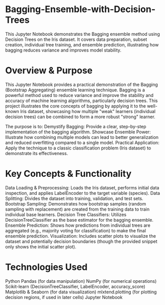 # Bagging-Ensemble-with-Decision-Trees
This Jupyter Notebook demonstrates the Bagging ensemble method using Decision Trees on the Iris dataset. It covers data preparation, subset creation, individual tree training, and ensemble prediction, illustrating how bagging reduces variance and improves model stability.

# Overview & Purpose
This Jupyter Notebook provides a practical demonstration of the Bagging (Bootstrap Aggregating) ensemble learning technique. Bagging is a powerful method used to reduce variance and improve the stability and accuracy of machine learning algorithms, particularly decision trees. This project illustrates the core concepts of bagging by applying it to the well-known Iris dataset, showcasing how multiple "weak" learners (individual decision trees) can be combined to form a more robust "strong" learner.

The purpose is to:
Demystify Bagging: Provide a clear, step-by-step implementation of the bagging algorithm.
Showcase Ensemble Power: Illustrate how combining multiple models can lead to better generalization and reduced overfitting compared to a single model.
Practical Application: Apply the technique to a classic classification problem (Iris dataset) to demonstrate its effectiveness.

# Key Concepts & Functionality
Data Loading & Preprocessing: Loads the Iris dataset, performs initial data inspection, and applies LabelEncoder to the target variable (species).
Data Splitting: Divides the dataset into training, validation, and test sets.
Bootstrap Sampling: Demonstrates how bootstrap samples (random sampling with replacement) are created from the training data to train individual base learners.
Decision Tree Classifiers: Utilizes DecisionTreeClassifier as the base estimator for the bagging ensemble.
Ensemble Prediction: Shows how predictions from individual trees are aggregated (e.g., majority voting for classification) to make the final ensemble prediction.
Visualization: Includes scatter plots to visualize the dataset and potentially decision boundaries (though the provided snippet only shows the initial scatter plot).

# Technologies Used
Python
Pandas (for data manipulation)
NumPy (for numerical operations)
Scikit-learn (DecisionTreeClassifier, LabelEncoder, accuracy_score)
Matplotlib & Seaborn (for data visualization)
mlxtend.plotting (for plotting decision regions, if used in later cells)
Jupyter Notebook
